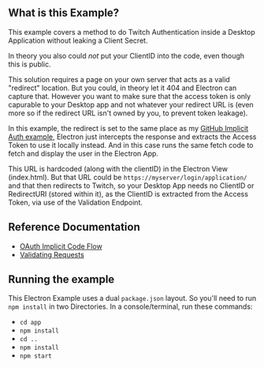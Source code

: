 ## What is this Example?

This example covers a method to do Twitch Authentication inside a Desktop Application without leaking a Client Secret.

In theory you also could _not_ put your ClientID into the code, even though this is public.

This solution requires a page on your own server that acts as a valid "redirect" location. But you could, in theory let it 404 and Electron can capture that. However you want to make sure that the access token is only capurable to your Desktop app and not whatever your redirect URL is (even more so if the redirect URL isn't owned by you, to prevent token leakage).

In this example, the redirect is set to the same place as my [GitHub Implicit Auth example](https://barrycarlyon.github.io/twitch_misc/authentication/implicit_auth/), Electron just intercepts the response and extracts the Access Token to use it locally instead. And in this case runs the same fetch code to fetch and display the user in the Electron App.

This URL is hardcoded (along with the clientID) in the Electron View (index.html). But that URL could be `https://myserver/login/application/` and that then redirects to Twitch, so your Desktop App needs no ClientID or RedirectURI (stored within it), as the ClientID is extracted from the Access Token, via use of the Validation Endpoint.

## Reference Documentation

- [OAuth Implicit Code Flow](https://dev.twitch.tv/docs/authentication/getting-tokens-oauth#oauth-implicit-code-flow)
- [Validating Requests](https://dev.twitch.tv/docs/authentication#validating-requests)

## Running the example

This Electron Example uses a dual `package.json` layout. So you'll need to run `npm install` in two Directories.
In a console/terminal, run these commands:

- `cd app`
- `npm install`
- `cd ..`
- `npm install`
- `npm start`
